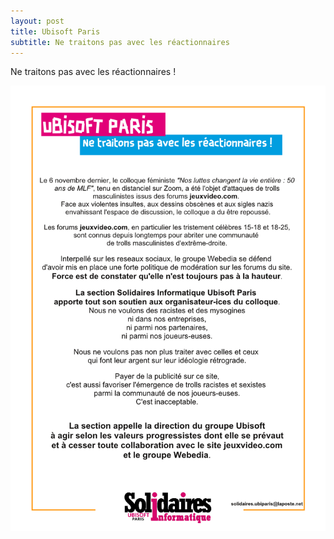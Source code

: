 ```yaml
---
layout: post
title: Ubisoft Paris
subtitle: Ne traitons pas avec les réactionnaires
---
```


Ne traitons pas avec les réactionnaires !

![SIUbiParis](../assets/img/UbisoftParis_Affichage_017.png)
  
